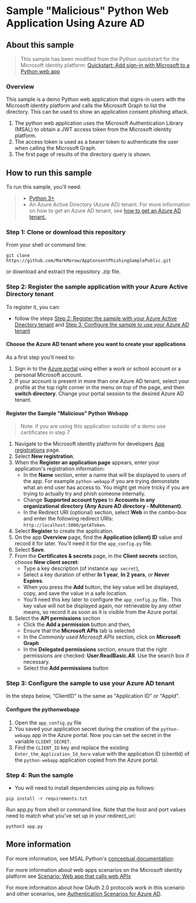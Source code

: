 # Sample "Malicious" Python Web Application Using Azure AD

## About this sample

> This sample has been modified from the Python quickstart for the Microsoft identity platform:
[Quickstart: Add sign-in with Microsoft to a Python web app]("https://docs.microsoft.com/azure/active-directory/develop/quickstart-v2-python-webapp")

### Overview

This sample is a demo Python web application that signs-in users with the Microsoft identity platform and calls the Microsoft Graph to list the directory. This can be used to show an application consent phishing attack.

1. The python web application uses the Microsoft Authentication Library (MSAL) to obtain a JWT access token from the Microsoft identity platform.
2. The access token is used as a bearer token to authenticate the user when calling the Microsoft Graph.
3. The first page of results of the directory query is shown.

## How to run this sample

To run this sample, you'll need:

> - [Python 3+](https://www.python.org/downloads/release/python-364/)
> - An Azure Active Directory (Azure AD) tenant. For more information on how to get an Azure AD tenant, see [how to get an Azure AD tenant.](https://docs.microsoft.com/azure/active-directory/develop/quickstart-create-new-tenant)

### Step 1:  Clone or download this repository

From your shell or command line:

```Shell
git clone https://github.com/MarkMorow/AppConsentPhishingSamplePublic.git
```

or download and extract the repository .zip file.

### Step 2:  Register the sample application with your Azure Active Directory tenant

To register it, you can:

- follow the steps [Step 2: Register the sample with your Azure Active Directory tenant](#step-2-register-the-sample-with-your-azure-active-directory-tenant) and [Step 3:  Configure the sample to use your Azure AD tenant](#choose-the-azure-ad-tenant-where-you-want-to-create-your-applications)

#### Choose the Azure AD tenant where you want to create your applications

As a first step you'll need to:

1. Sign in to the [Azure portal](https://portal.azure.com) using either a work or school account or a personal Microsoft account.
1. If your account is present in more than one Azure AD tenant, select your profile at the top right corner in the menu on top of the page, and then **switch directory**.
   Change your portal session to the desired Azure AD tenant.

#### Register the Sample "Malicious" Python Webapp

> Note: if you are using this application outside of a demo use certificates in step 7

1. Navigate to the Microsoft identity platform for developers [App registrations](https://go.microsoft.com/fwlink/?linkid=2083908) page.
1. Select **New registration**.
1. When the **Register an application page** appears, enter your application's registration information:
   - In the **Name** section, enter a name that will be displayed to users of the app. For example `python-webapp` if you are trying demonstate what an end user has access to. You might get more tricky if you are trying to actually try and phish someone internally.
   - Change **Supported account types** to **Accounts in any organizational directory (Any Azure AD directory - Multitenant)**.
   - In the Redirect URI (optional) section, select **Web** in the combo-box and enter the following redirect URIs: `http://localhost:5000/getAToken`.
1. Select **Register** to create the application.
1. On the app **Overview** page, find the **Application (client) ID** value and record it for later. You'll need it for the `app_config.py` file.
1. Select **Save**.
1. From the **Certificates & secrets** page, in the **Client secrets** section, choose **New client secret**:
   - Type a key description (of instance `app secret`),
   - Select a key duration of either **In 1 year**, **In 2 years**, or **Never Expires**.
   - When you press the **Add** button, the key value will be displayed, copy, and save the value in a safe location.
   - You'll need this key later to configure the `app_config.py` file.. This key value will not be displayed again, nor retrievable by any other means,
     so record it as soon as it is visible from the Azure portal.
1. Select the **API permissions** section
   - Click the **Add a permission** button and then,
   - Ensure that the **Microsoft APIs** tab is selected
   - In the *Commonly used Microsoft APIs* section, click on **Microsoft Graph**
   - In the **Delegated permissions** section, ensure that the right permissions are checked: **User.ReadBasic.All**. Use the search box if necessary.
   - Select the **Add permissions** button

### Step 3:  Configure the sample to use your Azure AD tenant

In the steps below, "ClientID" is the same as "Application ID" or "AppId".

#### Configure the pythonwebapp

1. Open the `app_config.py` file
1. You saved your application secret during the creation of the `python-webapp` app in the Azure portal.
   Now you can set the secret in the variable `CLIENT_SECRET`.
1. Find the `CLIENT_ID` key and replace the existing `Enter_the_Application_Id_here` value with the application ID (clientId) of the `python-webapp` application copied from the Azure portal.

### Step 4: Run the sample

- You will need to install dependencies using pip as follows:

```Shell
pip install -r requirements.txt
```

Run app.py from shell or command line. Note that the host and port values need to match what you've set up in your redirect_uri:

```Shell
python3 app.py
```

## More information

For more information, see MSAL.Python's [conceptual documentation]("https://github.com/AzureAD/microsoft-authentication-library-for-python/wiki"):

For more information about web apps scenarios on the Microsoft identity platform see [Scenario: Web app that calls web APIs](https://docs.microsoft.com/en-us/azure/active-directory/develop/scenario-web-app-call-api-overview)

For more information about how OAuth 2.0 protocols work in this scenario and other scenarios, see [Authentication Scenarios for Azure AD](http://go.microsoft.com/fwlink/?LinkId=394414).

